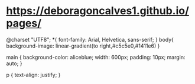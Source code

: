 # https://deboragoncalves1.github.io/pages/

@charset "UTF8";
*{
        font-family: Arial, Helvetica, sans-serif;
}
body{ 
    background-image: linear-gradient(to right,#c5c5e0,#1411e6)
}

main {
    background-color: aliceblue;
    width: 600px;
    padding: 10px;
    margin:  auto;
}

p {
    text-align: justify;
}
